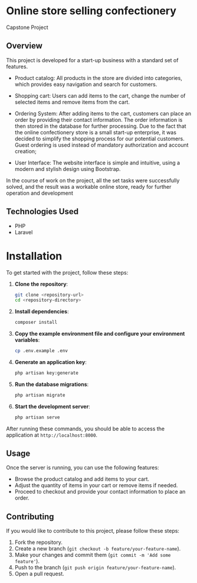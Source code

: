 # Online store selling confectionery
Capstone Project
## Overview

This project is developed for a start-up business with a standard set of features. 

- Product catalog: All products in the store are divided into categories, which provides easy navigation and search for customers.

- Shopping cart: Users can add items to the cart, change the number of selected items and remove items from the cart.

- Ordering System: After adding items to the cart, customers can place an order by providing their contact information. The order information is then stored in the database for further processing. Due to the fact that the online confectionery store is a small start-up enterprise, it was decided to simplify the shopping process for our potential customers. Guest ordering is used instead of mandatory authorization and account creation;

- User Interface: The website interface is simple and intuitive, using a modern and stylish design using Bootstrap.

In the course of work on the project, all the set tasks were successfully solved, and the result was a workable online store, ready for further operation and development 

## Technologies Used

- PHP
- Laravel

# Installation

To get started with the project, follow these steps:

1. **Clone the repository**:
    ```bash
    git clone <repository-url>
    cd <repository-directory>
    ```

2. **Install dependencies**:
    ```bash
    composer install
    ```

3. **Copy the example environment file and configure your environment variables**:
    ```bash
    cp .env.example .env
    ```

4. **Generate an application key**:
    ```bash
    php artisan key:generate
    ```

5. **Run the database migrations**:
    ```bash
    php artisan migrate
    ```

6. **Start the development server**:
    ```bash
    php artisan serve
    ```

After running these commands, you should be able to access the application at `http://localhost:8000`.

## Usage

Once the server is running, you can use the following features:

- Browse the product catalog and add items to your cart.
- Adjust the quantity of items in your cart or remove items if needed.
- Proceed to checkout and provide your contact information to place an order.

## Contributing

If you would like to contribute to this project, please follow these steps:

1. Fork the repository.
2. Create a new branch (`git checkout -b feature/your-feature-name`).
3. Make your changes and commit them (`git commit -m 'Add some feature'`).
4. Push to the branch (`git push origin feature/your-feature-name`).
5. Open a pull request.

